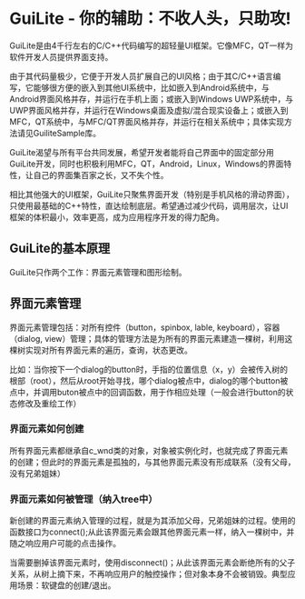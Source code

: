 # GuiLite - 你的辅助：不收人头，只助攻!
GuiLite是由4千行左右的C/C++代码编写的超轻量UI框架。它像MFC，QT一样为软件开发人员提供界面支持。

由于其代码量极少，它便于开发人员扩展自己的UI风格；由于其C/C++语言编写，它能够很方便的嵌入到其他UI系统中，比如嵌入到Android系统中，与Android界面风格并存，并运行在手机上面；或嵌入到Windows UWP系统中，与UWP界面风格并存，并运行在Windows桌面及虚拟/混合现实设备上；或嵌入到MFC，QT系统中，与MFC/QT界面风格并存，并运行在相关系统中；具体实现方法请见GuiliteSample库。

GuiLite渴望与所有平台共同发展，希望开发者能将自己界面中的固定部分用GuiLite开发，同时也积极利用MFC，QT，Android，Linux，Windows的界面特性，让自己的界面集百家之长，又不失个性。

相比其他强大的UI框架，GuiLite只聚焦界面开发（特别是手机风格的滑动界面），只使用最基础的C++特性，直达绘制底层。希望通过减少代码，调用层次，让UI框架的体积最小，效率更高，成为应用程序开发的得力配角。

## GuiLite的基本原理
GuiLite只作两个工作：界面元素管理和图形绘制。

## 界面元素管理
界面元素管理包括：对所有控件（button，spinbox, lable, keyboard），容器（dialog, view）管理；具体的管理方法是为所有的界面元素建造一棵树，利用这棵树实现对所有界面元素的遍历，查询，状态更改。

比如：当你按下一个dialog的button时，手指的位置信息（x，y）会被传入树的根部（root），然后从root开始寻找，哪个dialog被点中，dialog的哪个button被点中，并调用buton被点中的回调函数，用于作相应处理（一般会进行button的状态修改及重绘工作）

### 界面元素如何创建
所有界面元素都继承自c_wnd类的对象，对象被实例化时，也就完成了界面元素的创建；但此时的界面元素是孤独的，与其他界面元素没有形成联系（没有父母，没有兄弟姐妹）

### 界面元素如何被管理（纳入tree中）
新创建的界面元素纳入管理的过程，就是为其添加父母，兄弟姐妹的过程。使用的函数接口为connect();从此该界面元素会跟其他界面元素一样，纳入一棵树中，并随之响应用户可能的点击操作。

当需要删掉该界面元素时，使用disconnect()；从此该界面元素会断绝所有的父子关系，从树上摘下来，不再响应用户的触控操作；但对象本身不会被销毁。典型应用场景：软键盘的创建/退出。